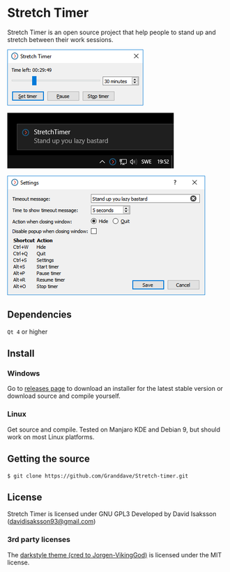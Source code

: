 # Stretch Timer

Stretch Timer is an open source project that help people to stand up and stretch between their work sessions.

![Main window](https://github.com/Granddave/Stretch-timer/blob/master/preview-images/main-window.png)

![Popup message](https://github.com/Granddave/Stretch-timer/blob/master/preview-images/popup.png)

![Settings](https://github.com/Granddave/Stretch-timer/blob/master/preview-images/settings.png)


## Dependencies

`Qt 4` or higher

## Install

### Windows
Go to [releases page](https://github.com/Granddave/Stretch-timer/releases) to download an installer for the latest stable version or download source and compile yourself.

### Linux

Get source and compile. Tested on Manjaro KDE and Debian 9, but should work on most Linux platforms.

## Getting the source

```
$ git clone https://github.com/Granddave/Stretch-timer.git
```

## License

Stretch Timer is licensed under GNU GPL3
Developed by David Isaksson ([davidisaksson93@gmail.com](mailto:davidisaksson93@gmail.com))

### 3rd party licenses

The [darkstyle theme (cred to Jorgen-VikingGod)](https://github.com/Jorgen-VikingGod/Qt-Frameless-Window-DarkStyle) is licensed under the MIT license.
